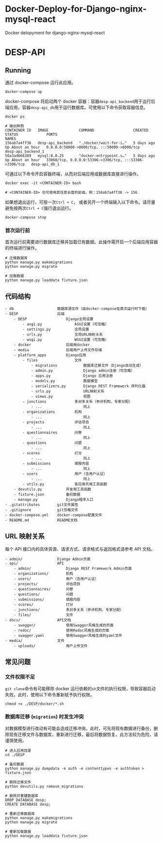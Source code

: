 # Docker-Deploy-for-Django-nginx-mysql-react

Docker delopyment for django-nginx-mysql-react

# DESP-API

## Running

通过 docker-compose 运行此应用。

```
docker-compose up
```

docker-compose 将启动两个 docker 容器：容器`desp-api_backend`用于运行后端应用，容器`desp-api_db`用于运行数据库。可使用以下命令获取容器信息。

```
docker ps

# 输出样例
CONTAINER ID   IMAGE              COMMAND                  CREATED      STATUS             PORTS                                                    NAMES
156ab7a4ff38   desp-api_backend   "./docker/wait-for-i…"   5 days ago   Up About an hour   0.0.0.0:58000->8000/tcp, :::58000->8000/tcp              desp-api_backend_1
56a3a4666389   mysql:8.0.25       "docker-entrypoint.s…"   5 days ago   Up About an hour   33060/tcp, 0.0.0.0:53306->3306/tcp, :::53306->3306/tcp   desp-api_db_1
```

可通过以下命令开启容器终端，从而对后端应用或数据库直接进行操作。

```
docker exec -it <CONTAINER-ID> bash

# <CONTAINER-ID> 也可使用其任意长度的前缀。例：156ab7a4ff38 -> 156
```

如果想退出运行，可按一次`Ctrl + C`， 或者另开一个终端输入以下命令。请尽量避免按两次`Ctrl + C`强行退出运行。

```
docker-compose stop
```

### 首次运行前

首次运行前需要进行数据库迁移并加载已有数据。此操作需开启一个后端应用容器的终端进行操作。

```
# 迁移数据库
python manage.py makemigrations
python manage.py migrate

# 加载数据
python manage.py loaddata fixture.json
```

## 代码结构

```
- db                    数据库源文件（由docker-compose在首次运行时下载）
- DESP                  后端
    - DESP                  Django全局设置
        - asgi.py               ASGI设置（可忽略）
        - settings.py           全局设置
        - urls.py               全局URL映射关系
        - wsgi.py               WSGI设置（可忽略）
    - docker                后端用docker
    - media                 后端用户上传文件存储
    - platform_apps         Django应用
        - files                 文件
            - migrations            数据库迁移文件（Django自动生成）
            - admin.py              Django admin注册（可忽略）
            - apps.py               Django 应用注册
            - models.py             数据模型
            - serializers.py        Django REST Framework 序列化器
            - urls.py               URL映射关系
            - views.py              视图
        - junctions             多对多关系（参评机构、专家分配）
            - ...                   同上
        - organizations         机构
            - ...                   同上
        - projects              评估项目
            - ...                   同上
        - questionnaires        问卷
            - ...                   同上
        - questions             问题
            - ...                   同上
        - scores                打分
            - ...                   同上
        - submissions           填报内容
            - ...                   同上
        - users                 用户（含用户认证）
            - ...                   同上
        - utils.py              各应用共用工具函数
    - devutils.py           开发用工具函数
    - fixture.json          备份数据
    - manage.py             Django程序入口
- .gitattributes        git文件属性
- .gitignore            git忽略文件
- docker-compose.yml    docker-compose配置文件
- README.md             README文档
```

## URL 映射关系

每个 API 接口内的具体资源、请求方式、请求格式与返回格式请参考 API 文档。

```
- admin/                Django Admin页面
- api/                  API
    - admin/                Django REST Framework Admin页面
    - organizations/        机构
    - users/                用户（含用户认证）
    - projects/             评估项目
    - questionnaires/       问卷
    - questions/            问题
    - submissions/          填报内容
    - scores/               打分
    - junctions/            多对多关系（参评机构、专家分配）
    - files/                文件
- docs/                 API文档
    - swagger/              使用Swagger风格生成的页面
    - redoc/                使用Redoc风格生成的页面
    - swagger.yaml          使用Swagger风格生成的yaml文件
- media/                文件
    - uploads/              用户上传文件
```

## 常见问题

### 文件权限不足

`git clone`命令有可能移除 docker 运行依赖的`sh`文件的执行权限，导致容器启动失败。此时，使用以下命令重新赋予执行权限。

```
chmod +x ./DESP/docker/*.sh
```

### 数据库迁移 (`migration`) 时发生冲突

对数据模型进行改动有可能会造成迁移冲突。此时，可先将现有数据进行备份，删除现有迁移文件与数据库，重新进行迁移，最后将数据恢复。此方法较为危险，请谨慎使用。

```
# 进入应用目录
cd ./DESP

# 备份数据
python manage.py dumpdata -e auth -e contenttypes -e authtoken > fixture.json

# 删除迁移文件
python devutils.py remove_migrations

# 删除并重建数据库
DROP DATABASE desp;
CREATE DATABASE desp;

# 重新迁移数据库
python manage.py makemigrations
python manage.py migrate

# 重新加载数据
python manage.py loaddata fixture.json
```

